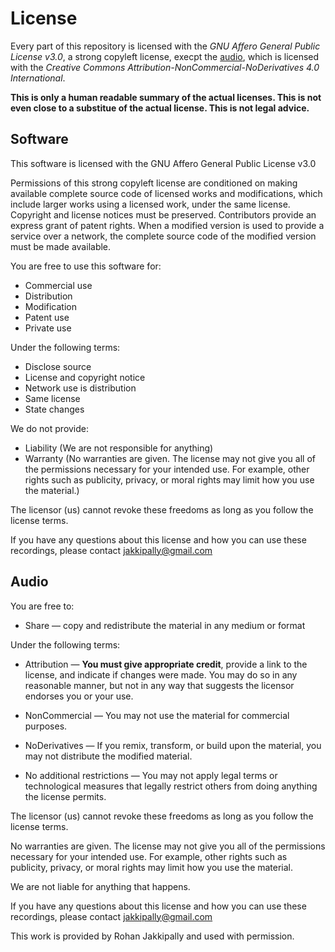 # License

Every part of this repository is licensed with the *GNU Affero General Public License v3.0*, a strong copyleft license, execpt the [audio](https://github.com/bhagavdgita/bhagavdgita.github.io/tree/main/audio), which is licensed with the *Creative Commons Attribution-NonCommercial-NoDerivatives 4.0 International*.

**This is only a human readable summary of the actual licenses. This is not even close to a substitue of the actual license. This is not legal advice.**

## Software
This software is licensed with the GNU Affero General Public License v3.0

Permissions of this strong copyleft license are conditioned on making available complete source code of licensed works and modifications, which include larger works using a licensed work, under the same license. Copyright and license notices must be preserved. Contributors provide an express grant of patent rights. When a modified version is used to provide a service over a network, the complete source code of the modified version must be made available.

You are free to use this software for:
 - Commercial use
 - Distribution
 - Modification
 - Patent use
 - Private use

Under the following terms:
 - Disclose source
 - License and copyright notice
 - Network use is distribution
 - Same license
 - State changes

We do not provide:
 - Liability (We are not responsible for anything)
 - Warranty (No warranties are given. The license may not give you all of the permissions necessary for your intended use. For example, other rights such as publicity, privacy, or moral rights may limit how you use the material.)

The licensor (us) cannot revoke these freedoms as long as you follow the license terms.

If you have any questions about this license and how you can use these recordings, please contact jakkipally@gmail.com


## Audio

You are free to:

 - Share — copy and redistribute the material in any medium or format

Under the following terms:

 - Attribution — **You must give appropriate credit**, provide a link to the license, and indicate if changes were made. You may do so in any reasonable manner, but not in any way that suggests the licensor endorses you or your use.

 - NonCommercial — You may not use the material for commercial purposes.
 
 - NoDerivatives — If you remix, transform, or build upon the material, you may not distribute the modified material.

 - No additional restrictions — You may not apply legal terms or technological measures that legally restrict others from doing anything the license permits.

The licensor (us) cannot revoke these freedoms as long as you follow the license terms.

No warranties are given. The license may not give you all of the permissions necessary for your intended use. For example, other rights such as publicity, privacy, or moral rights may limit how you use the material.

We are not liable for anything that happens.

If you have any questions about this license and how you can use these recordings, please contact jakkipally@gmail.com


This work is provided by Rohan Jakkipally and used with permission.
